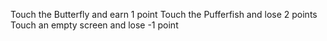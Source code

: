 Touch the Butterfly and earn 1 point
Touch the Pufferfish and lose 2 points
Touch an empty screen and lose -1 point
